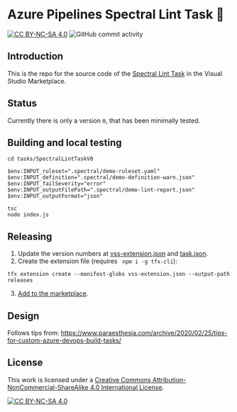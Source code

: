 # Azure Pipelines Spectral Lint Task 👒

[![CC BY-NC-SA 4.0][cc-by-nc-sa-shield]][cc-by-nc-sa]
![GitHub commit activity](https://img.shields.io/github/commit-activity/m/erwinkramer/ado-spectral)

## Introduction

This is the repo for the source code of the [Spectral Lint Task](https://marketplace.visualstudio.com/items?itemName=erwinkramer.SpectralLint) in the Visual Studio Marketplace.

## Status 

Currently there is only a version `0`, that has been minimally tested.

## Building and local testing

```
cd tasks/SpectralLintTaskV0

$env:INPUT_ruleset=".spectral/demo-ruleset.yaml"
$env:INPUT_definition=".spectral/demo-definition-warn.json"
$env:INPUT_failSeverity="error"
$env:INPUT_outputFilePath=".spectral/demo-lint-report.json"
$env:INPUT_outputFormat="json"

tsc
node index.js
```

## Releasing

1. Update the version numbers at [vss-extension.json](/vss-extension.json) and [task.json](/tasks/SpectralLintTaskV0/task.json). 
2. Create the extension file (requires ` npm i -g tfx-cli`):
```
tfx extension create --manifest-globs vss-extension.json --output-path releases
```
3. [Add to the marketplace](https://marketplace.visualstudio.com/manage/publishers/erwinkramer).

## Design

Follows tips from: https://www.paraesthesia.com/archive/2020/02/25/tips-for-custom-azure-devops-build-tasks/

## License

This work is licensed under a
[Creative Commons Attribution-NonCommercial-ShareAlike 4.0 International License][cc-by-nc-sa].

[![CC BY-NC-SA 4.0][cc-by-nc-sa-image]][cc-by-nc-sa]

[cc-by-nc-sa]: http://creativecommons.org/licenses/by-nc-sa/4.0/
[cc-by-nc-sa-image]: https://licensebuttons.net/l/by-nc-sa/4.0/88x31.png
[cc-by-nc-sa-shield]: https://img.shields.io/badge/License-CC%20BY--NC--SA%204.0-lightgrey.svg